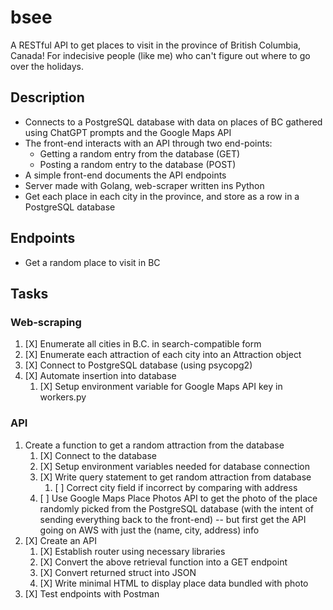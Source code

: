 # bsee
A RESTful API to get places to visit in the province of British Columbia, Canada!
For indecisive people (like me) who can't figure out where to go over the holidays.

## Description
- Connects to a PostgreSQL database with data on places of BC gathered using ChatGPT prompts and the Google Maps API
- The front-end interacts with an API through two end-points:
  - Getting a random entry from the database (GET)
  - Posting a random entry to the database (POST)
- A simple front-end documents the API endpoints
- Server made with Golang, web-scraper written ins Python
- Get each place in each city in the province, and store as a row in a PostgreSQL database

## Endpoints
- Get a random place to visit in BC

## Tasks
### Web-scraping 
1. [X] Enumerate all cities in B.C. in search-compatible form
2. [X] Enumerate each attraction of each city into an Attraction object
3. [X] Connect to PostgreSQL database (using psycopg2) 
4. [X] Automate insertion into database
   1. [X] Setup environment variable for Google Maps API key in workers.py

### API 
1. Create a function to get a random attraction from the database
   1. [X] Connect to the database
   2. [X] Setup environment variables needed for database connection
   4. [X] Write query statement to get random attraction from database
      1. [ ] Correct city field if incorrect by comparing with address
   5. [ ] Use Google Maps Place Photos API to get the photo of the place randomly picked from the PostgreSQL database (with the intent of sending everything back to the front-end) -- but first get the API going on AWS with just the (name, city, address) info
2. [X] Create an API
   1. [X] Establish router using necessary libraries
   2. [X] Convert the above retrieval function into a GET endpoint
   3. [X] Convert returned struct into JSON
   4. [X] Write minimal HTML to display place data bundled with photo
3. [X] Test endpoints with Postman
